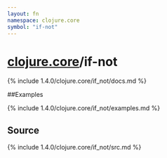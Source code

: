 ```yaml
---
layout: fn
namespace: clojure.core
symbol: "if-not"
---
```


# [clojure.core](../)/if-not

{% include 1.4.0/clojure.core/if_not/docs.md %}

##Examples

{% include 1.4.0/clojure.core/if_not/examples.md %}
## Source
{% include 1.4.0/clojure.core/if_not/src.md %}

